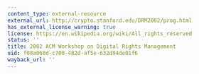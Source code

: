 ```yaml
---
content_type: external-resource
external_url: http://crypto.stanford.edu/DRM2002/prog.html
has_external_license_warning: true
license: https://en.wikipedia.org/wiki/All_rights_reserved
status: ''
title: 2002 ACM Workshop on Digital Rights Management
uid: f08a068d-c700-482d-af5e-632d94de01f6
wayback_url: ''
---
```

